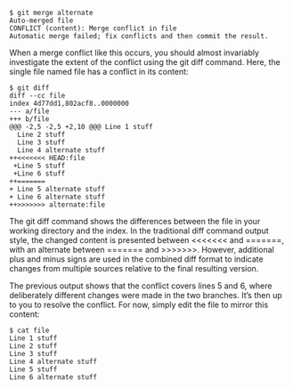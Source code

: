     $ git merge alternate
    Auto-merged file
    CONFLICT (content): Merge conflict in file
    Automatic merge failed; fix conflicts and then commit the result.

When a merge conflict like this occurs, you should almost invariably investigate the extent of the conflict using the git diff command. Here, the single file named file has a conflict in its content:

    $ git diff
    diff --cc file
    index 4d77dd1,802acf8..0000000
    --- a/file
    +++ b/file
    @@@ -2,5 -2,5 +2,10 @@@ Line 1 stuff
      Line 2 stuff
      Line 3 stuff
      Line 4 alternate stuff
    ++<<<<<<< HEAD:file
     +Line 5 stuff
     +Line 6 stuff
    ++=======
    + Line 5 alternate stuff
    + Line 6 alternate stuff
    ++>>>>>>> alternate:file

The git diff command shows the differences between the file in your working directory and the index. In the traditional diff command output style, the changed content is presented between <<<<<<< and =======, with an alternate between ======= and >>>>>>>. However, additional plus and minus signs are used in the combined diff format to indicate changes from multiple sources relative to the final resulting version.

The previous output shows that the conflict covers lines 5 and 6, where deliberately different changes were made in the two branches. It’s then up to you to resolve the conflict. For now, simply edit the file to mirror this content:

    $ cat file
    Line 1 stuff
    Line 2 stuff
    Line 3 stuff
    Line 4 alternate stuff
    Line 5 stuff
    Line 6 alternate stuff